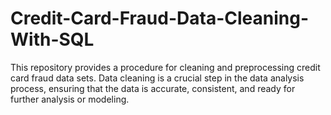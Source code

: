 # Credit-Card-Fraud-Data-Cleaning-With-SQL
This repository provides a procedure for cleaning and preprocessing credit card fraud data sets. Data cleaning is a crucial step in the data analysis process, ensuring that the data is accurate, consistent, and ready for further analysis or modeling.
